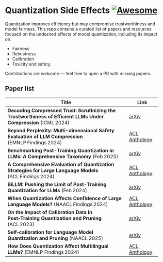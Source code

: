 # Quantization Side Effects [![Awesome](https://awesome.re/badge.svg)](https://awesome.re)

Quantization improves efficiency but may compromise trustworthiness and model fairness. 
This repo contains a curated list of papers and resources focused on the undesired effects of model quantization, including its impact on:

- Fairness  
- Robustness  
- Calibration  
- Toxicity and safety.

Contributions are welcome — feel free to open a PR with missing papers.

## Paper list

| Title | Link |
|-------|------|
| **Decoding Compressed Trust: Scrutinizing the Trustworthiness of Efficient LLMs Under Compression** (ICML 2024) | [arXiv](https://arxiv.org/abs/2403.15447) |
| **Beyond Perplexity: Multi-dimensional Safety Evaluation of LLM Compression** (EMNLP Findings 2024) | [ACL Anthology](https://aclanthology.org/2024.findings-emnlp.901/) |
| **Benchmarking Post-Training Quantization in LLMs: A Comprehensive Taxonomy** (Feb 2025) | [arXiv](https://arxiv.org/abs/2502.13178) |
| **A Comprehensive Evaluation of Quantization Strategies for Large Language Models** (ACL Findings 2024) | [ACL Anthology](https://aclanthology.org/2024.findings-acl.726/) |
| **BiLLM: Pushing the Limit of Post-Training Quantization for LLMs** (Feb 2024) | [arXiv](https://arxiv.org/abs/2402.04291) |
| **When Quantization Affects Confidence of Large Language Models?** (NAACL Findings 2024) | [ACL Anthology](https://aclanthology.org/2024.findings-naacl.124/) |
| **On the Impact of Calibration Data in Post‑Training Quantization and Pruning** (ACL 2023) | [arXiv](https://arxiv.org/abs/2311.09755) |
| **Self‑calibration for Language Model Quantization and Pruning** (NAACL 2025) | [arXiv](https://arxiv.org/abs/2410.17170) |
| **How Does Quantization Affect Multilingual LLMs?** (EMNLP Findings 2024)| [ACL Anthology](https://aclanthology.org/2024.findings-emnlp.935/) |

